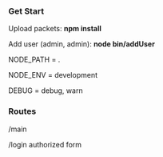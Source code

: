 ### Get Start

Upload packets: **npm install**

Add user (admin, admin): **node bin/addUser**
  
  NODE_PATH = .
  
  NODE_ENV = development
  
  DEBUG = debug, warn
  
### Routes
/main

/login authorized form